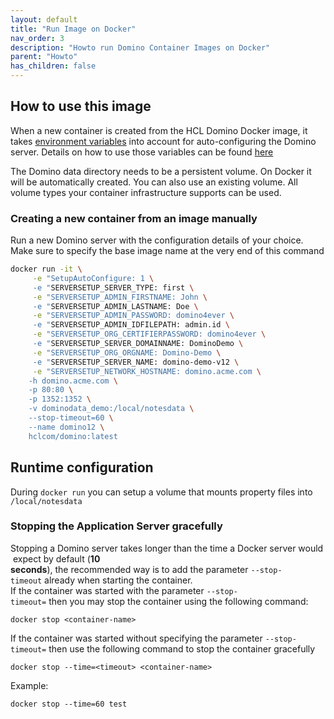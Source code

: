```yaml
---
layout: default
title: "Run Image on Docker"
nav_order: 3
description: "Howto run Domino Container Images on Docker"
parent: "Howto"
has_children: false
---
```


## How to use this image

When a new container is created from the HCL Domino Docker image, it takes [environment variables](run-variables.md) into account for auto-configuring the Domino server.
Details on how to use those variables can be found [here](run-variables.md)

The Domino data directory needs to be a persistent volume. On Docker it will be automatically created.
You can also use an existing volume. All volume types your container infrastructure supports can be used.

### Creating a new container from an image manually

Run a new Domino server with the configuration details of your choice.
Make sure to specify the base image name at the very end of this command

```bash
docker run -it \
     -e "SetupAutoConfigure: 1 \
     -e "SERVERSETUP_SERVER_TYPE: first \
     -e "SERVERSETUP_ADMIN_FIRSTNAME: John \
     -e "SERVERSETUP_ADMIN_LASTNAME: Doe \
     -e "SERVERSETUP_ADMIN_PASSWORD: domino4ever \
     -e "SERVERSETUP_ADMIN_IDFILEPATH: admin.id \
     -e "SERVERSETUP_ORG_CERTIFIERPASSWORD: domino4ever \
     -e "SERVERSETUP_SERVER_DOMAINNAME: DominoDemo \
     -e "SERVERSETUP_ORG_ORGNAME: Domino-Demo \
     -e "SERVERSETUP_SERVER_NAME: domino-demo-v12 \
     -e "SERVERSETUP_NETWORK_HOSTNAME: domino.acme.com \
    -h domino.acme.com \
    -p 80:80 \
    -p 1352:1352 \
    -v dominodata_demo:/local/notesdata \
    --stop-timeout=60 \
    --name domino12 \
    hclcom/domino:latest
```

## Runtime configuration

During ```docker run``` you can setup a volume that mounts property files into `/local/notesdata`

### Stopping the Application Server gracefully

Stopping a Domino server takes longer than the time a Docker server would expect by default (**10 seconds**), the recommended way is to add the parameter `--stop-timeout` already when starting the container.
If the container was started with the parameter ```--stop-timeout=``` then you may stop the container using the following command:

```docker stop <container-name>```

If the container was started without specifying the parameter `--stop-timeout=` then use the following command to stop the container gracefully

```docker stop --time=<timeout> <container-name>```

Example:

```docker stop --time=60 test```

